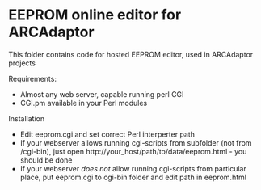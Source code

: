 # EEPROM online editor for ARCAdaptor
This folder contains code for hosted EEPROM editor, used in ARCAdaptor projects

Requirements:

* Almost any web server, capable running perl CGI
* CGI.pm available in your Perl modules

Installation

* Edit eeprom.cgi and set correct Perl interperter path
* If your webserver allows running cgi-scripts from subfolder (not from /cgi-bin), just open http://your_host/path/to/data/eeprom.html - you should be done
* If your webserver _does not_ allow running cgi-scripts from particular place, put eeprom.cgi to cgi-bin folder and edit path in eeprom.html




